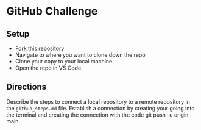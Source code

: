 # GitHub Challenge

## Setup

- Fork this repository
- Navigate to where you want to clone down the repo
- Clone your copy to your local machine 
- Open the repo in VS Code

## Directions

Describe the steps to connect a local repository to a remote repository in the `github_steps.md` file.
Establish a connection by creating your going into the terminal and creating the connection with the code git push -u origin main
